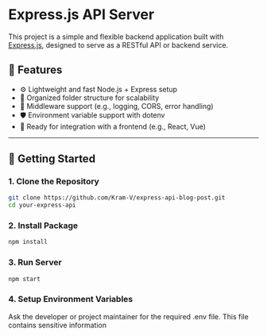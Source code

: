# Express.js API Server

This project is a simple and flexible backend application built with [Express.js](https://expressjs.com/), designed to serve as a RESTful API or backend service.

## 🔧 Features

- ⚙️ Lightweight and fast Node.js + Express setup
- 📂 Organized folder structure for scalability
- 🔄 Middleware support (e.g., logging, CORS, error handling)
- 🛡️ Environment variable support with dotenv
- 🚀 Ready for integration with a frontend (e.g., React, Vue)

---

## 🚀 Getting Started

### 1. Clone the Repository

```bash
git clone https://github.com/Kram-V/express-api-blog-post.git
cd your-express-api
```

### 2. Install Package

```bash
npm install
```

### 3. Run Server

```bash
npm start
```

### 4. Setup Environment Variables
Ask the developer or project maintainer for the required .env file. This file contains sensitive information


